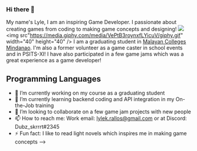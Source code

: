 ### Hi there 👋
My name's Lyle, I am an inspiring Game Developer. I passionate about creating games from coding to making game concepts and designing!
![](https://media.giphy.com/media/VePtB3roynxfLYicuV/giphy.gif)
 <img src"https://media.giphy.com/media/VePtB3roynxfLYicuV/giphy.gif" width="40" height="40" />
I am a graduating student in [Malayan Colleges Mindanao](https://mcm.edu.ph). I'm also a former volunteer as a game caster in school events and in PSITS-XI! 
I have also participated in a few game jams which was a great experience as a game developer!

## Programming Languages

- 🔭 I’m currently working on my course as a graduating student
- 🌱 I’m currently learning backend coding and API integration in my On-the-Job training
- 👯 I’m looking to collaborate on a few game jam projects with new people
- 📫 How to reach me: Work email: lylek.rallos@gmail.com or at Discord: Dubz_skrrrt#2345
- ⚡ Fun fact: I like to read light novels which inspires me in making game concepts
-->
